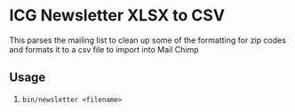 # ICG Newsletter XLSX to CSV

This parses the mailing list to clean up some of the formatting for zip codes and formats it to a csv file to import into Mail Chimp

## Usage

1.  `bin/newsletter <filename>`
